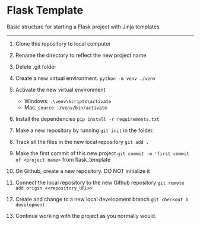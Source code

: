 # Flask Template
Basic structure for starting a Flask project with Jinja templates

---
1. Clone this repository to local computer

2. Rename the directory to reflect the new project name

3. Delete .git folder

4. Create a new virtual environment. ```python -m venv ./venv```

5. Activate the new virtual environment
   - Windows:  ```.\venv\Scripts\activate```
   - Mac:  ```source ./venv/bin/activate```

6. Install the dependencies ```pip install -r requirements.txt```

7. Make a new repository by running ```git init``` in the folder.

8. Track all the files in the new local repository ```git add .```

9. Make the first commit of this new project ```git commit -m 'first commit of <project name>``` from flask_template

10. On Github, create a new repository. DO NOT initialize it

11. Connect the local repository to the new Github repository ```git remote add origin <<repository_URL>>```

12. Create and change to a new local development branch ```git checkout b development```

13. Continue working with the project as you normally would.
